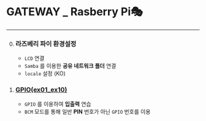 # GATEWAY _ Rasberry Pi🎭
---
0. ### 라즈베리 파이 환경설정
	- `LCD` 연결
    - `Samba` 를 이용한 **공유 네트워크 폴더** 연결
    - `locale` 설정 (KO)

1. ### [GPIO(ex01_ex10)](./GPIO(ex01_ex10)/)
	- `GPIO` 를 이용하여 **입출력** 연습
    - `BCM` 모드를 통해 일반 **PIN** 번호가 아닌 `GPIO` 번호를 이용


